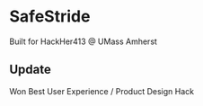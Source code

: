 # SafeStride
Built for HackHer413 @ UMass Amherst

## Update
Won Best User Experience / Product Design Hack 

